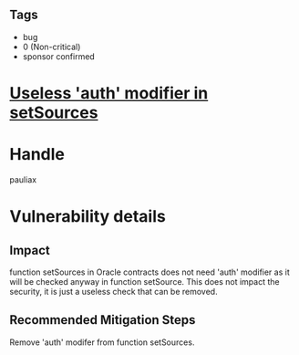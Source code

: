 ## Tags

- bug
- 0 (Non-critical)
- sponsor confirmed

# [Useless 'auth' modifier in setSources](https://github.com/code-423n4/2021-05-yield-findings/issues/20) 

# Handle

pauliax


# Vulnerability details

## Impact
function setSources in Oracle contracts does not need 'auth' modifier as it will be checked anyway in function setSource. This does not impact the security, it is just a useless check that can be removed.

## Recommended Mitigation Steps
Remove 'auth' modifer from function setSources.

